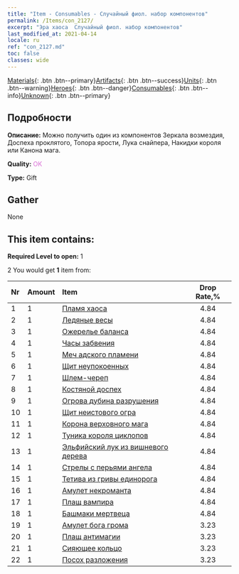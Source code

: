 ```yaml
---
title: "Item - Consumables - Случайный фиол. набор компонентов"
permalink: /Items/con_2127/
excerpt: "Эра хаоса  Случайный фиол. набор компонентов"
last_modified_at: 2021-04-14
locale: ru
ref: "con_2127.md"
toc: false
classes: wide
---
```

 [Materials](/ru/Items/){: .btn .btn--primary}[Artifacts](/ru/Items/Artifacts/){: .btn .btn--success}[Units](/ru/Items/Units/){: .btn .btn--warning}[Heroes](/ru/Items/Heroes/){: .btn .btn--danger}[Consumables](/ru/Items/Consumables/){: .btn .btn--info}[Unknown](/ru/Items/Unknown/){: .btn .btn--primary}

## Подробности
 **Описание:** Можно получить один из компонентов Зеркала возмездия, Доспеха проклятого, Топора ярости, Лука снайпера, Накидки короля или Канона мага.

 **Quality:** <span style="color: #DA70D6">OK</span>

 **Type:** Gift

## Gather

  None

## This item contains:

 **Required Level to open:** 1

 2 You would get **1** item  from:

  | Nr | Amount |     Item    | Drop Rate,% |
  |:---|:-------|:------------|:---------:|
  | 1 | 1 | [Пламя хаоса](/ru/Items/art_140/) | 4.84 | 
  | 2 | 1 | [Ледяные весы](/ru/Items/art_141/) | 4.84 | 
  | 3 | 1 | [Ожерелье баланса](/ru/Items/art_142/) | 4.84 | 
  | 4 | 1 | [Часы забвения](/ru/Items/art_143/) | 4.84 | 
  | 5 | 1 | [Меч адского пламени](/ru/Items/art_121/) | 4.84 | 
  | 6 | 1 | [Щит неупокоенных](/ru/Items/art_122/) | 4.84 | 
  | 7 | 1 | [Шлем-череп](/ru/Items/art_123/) | 4.84 | 
  | 8 | 1 | [Костяной доспех](/ru/Items/art_124/) | 4.84 | 
  | 9 | 1 | [Огрова дубина разрушения](/ru/Items/art_125/) | 4.84 | 
  | 10 | 1 | [Щит неистового огра](/ru/Items/art_126/) | 4.84 | 
  | 11 | 1 | [Корона верховного мага](/ru/Items/art_127/) | 4.84 | 
  | 12 | 1 | [Туника короля циклопов](/ru/Items/art_128/) | 4.84 | 
  | 13 | 1 | [Эльфийский лук из вишневого дерева](/ru/Items/art_103/) | 4.84 | 
  | 14 | 1 | [Стрелы с перьями ангела](/ru/Items/art_104/) | 4.84 | 
  | 15 | 1 | [Тетива из гривы единорога](/ru/Items/art_105/) | 4.84 | 
  | 16 | 1 | [Амулет некроманта](/ru/Items/art_129/) | 4.84 | 
  | 17 | 1 | [Плащ вампира](/ru/Items/art_130/) | 4.84 | 
  | 18 | 1 | [Башмаки мертвеца](/ru/Items/art_131/) | 4.84 | 
  | 19 | 1 | [Амулет бога грома](/ru/Items/art_136/) | 3.23 | 
  | 20 | 1 | [Плащ антимагии](/ru/Items/art_137/) | 3.23 | 
  | 21 | 1 | [Сияющее кольцо](/ru/Items/art_138/) | 3.23 | 
  | 22 | 1 | [Посох разложения](/ru/Items/art_139/) | 3.23 | 

